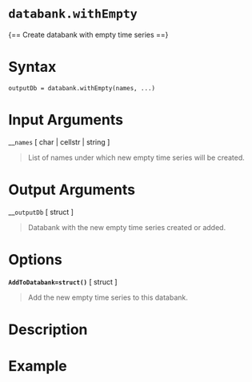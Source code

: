 # `databank.withEmpty`

{== Create databank with empty time series ==}


# Syntax

    outputDb = databank.withEmpty(names, ...)


# Input Arguments

__`names` [ char | cellstr | string ] 
> 
> List of names under which
> new empty time series will be created.
> 

# Output Arguments

__`outputDb` [ struct ] 
> 
> Databank with the new empty time series
> created or added.
> 

# Options

__`AddToDatabank=struct()`__ [ struct ] 
> 
> Add the new empty time series to this databank.
> 

# Description


# Example


